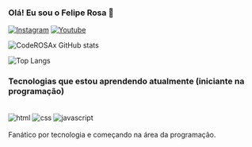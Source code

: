 ### Olá! Eu sou o Felipe Rosa 🔱

[![Instagram](https://img.shields.io/badge/Instagram-E4405F?style=for-the-badge&logo=instagram&logoColor=white)](https://www.instagram.com/_feliperosa027/)
[![Youtube](https://img.shields.io/badge/YouTube-FF0000?style=for-the-badge&logo=youtube&logoColor=white)](https://www.youtube.com/channel/UCtD_HGUpSliVld6QAxUjvkQ)

![CodeROSAx GitHub stats](https://github-readme-stats.vercel.app/api?username=CodeROSAx&show_icons=true&theme=radical)

![Top Langs](https://github-readme-stats.vercel.app/api/top-langs/?username=CodeROSAx&layout=compact)

### Tecnologias que estou aprendendo atualmente (iniciante na programação)

<div style="display: inline_block"><br/>
  <img align="center" alt="html" src="https://img.shields.io/badge/HTML-239120?style=for-the-badge&logo=html5&logoColor=white">
  <img align="center" alt="css" src="https://img.shields.io/badge/CSS-239120?&style=for-the-badge&logo=css3&logoColor=white">
  <img align="center" alt="javascript" src="https://img.shields.io/badge/JavaScript-F7DF1E?style=for-the-badge&logo=javascript&logoColor=black">
</div><br>
Fanático por tecnologia e começando na área da programação.
